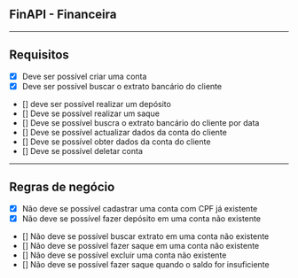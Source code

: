 ## FinAPI - Financeira

---

## Requisitos

- [x] Deve ser possível criar uma conta
- [x] Deve ser possível buscar o extrato bancário do cliente
- [] deve ser possível realizar um depósito
- [] Deve se possível realizar um saque
- [] Deve se possível buscra o extrato bancário do cliente por data
- [] Deve se possível actualizar dados da conta do cliente
- [] Deve se possível obter dados da conta do cliente
- [] Deve se possível deletar conta

---

## Regras de negócio

- [x] Não deve se possível cadastrar uma conta com CPF já existente
- [x] Não deve se possível fazer depósito em uma conta não existente
- [] Não deve se possível buscar extrato em uma conta não existente
- [] Não deve se possível fazer saque em uma conta não existente
- [] Não deve se possível excluir uma conta não existente
- [] Não deve se possível fazer saque quando o saldo for insuficiente 
